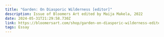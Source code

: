 ```yaml
---
title: "Garden: On Diasporic Wilderness [editor]"
description: Issue of Bloomers Art edited by Maija Makela, 2022
date: 2024-05-31T21:29:58.730Z
link: https://bloomersart.com/shop/garden-on-diasporic-wilderness-edited-by-maija-sofia/
tags: Essay
---
```

